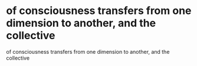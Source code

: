 # of consciousness transfers from one dimension to another, and the collective

of consciousness transfers from one dimension to another, and the collective